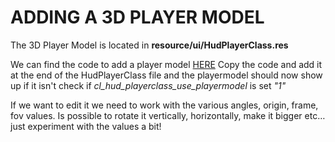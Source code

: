 # ADDING A 3D PLAYER MODEL

The 3D Player Model is located in **resource/ui/HudPlayerClass.res**

We can find the code to add a player model [HERE](https://raw.githubusercontent.com/Hypnootize/Huds-Update-Guide/master/Files/%5BHudPlayerClass%5D%20Player%20Model.txt)
Copy the code and add it at the end of the HudPlayerClass file and the playermodel should now show up if it isn't check if *cl_hud_playerclass_use_playermodel* is set *"1"*

If we want to edit it we need to work with the various angles, origin, frame, fov values. Is possible to rotate it vertically, horizontally, make it bigger etc… just experiment with the values a bit!
